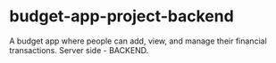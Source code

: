 # budget-app-project-backend
A budget app where people can add, view, and manage their financial transactions. Server side - BACKEND.
